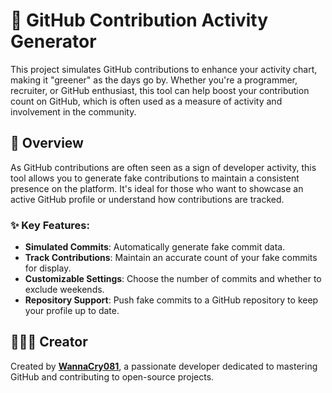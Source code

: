 # 🤖 GitHub Contribution Activity Generator

This project simulates GitHub contributions to enhance your activity chart, making it "greener" as the days go by. Whether you're a programmer, recruiter, or GitHub enthusiast, this tool can help boost your contribution count on GitHub, which is often used as a measure of activity and involvement in the community.

## 🚀 Overview

As GitHub contributions are often seen as a sign of developer activity, this tool allows you to generate fake contributions to maintain a consistent presence on the platform. It's ideal for those who want to showcase an active GitHub profile or understand how contributions are tracked.

### ✨ Key Features:

- **Simulated Commits**: Automatically generate fake commit data.
- **Track Contributions**: Maintain an accurate count of your fake commits for display.
- **Customizable Settings**: Choose the number of commits and whether to exclude weekends.
- **Repository Support**: Push fake commits to a GitHub repository to keep your profile up to date.

## 🧑🏻‍💻 Creator

Created by [**WannaCry081**](https://www.github.com/wannacry081), a passionate developer dedicated to mastering GitHub and contributing to open-source projects.
